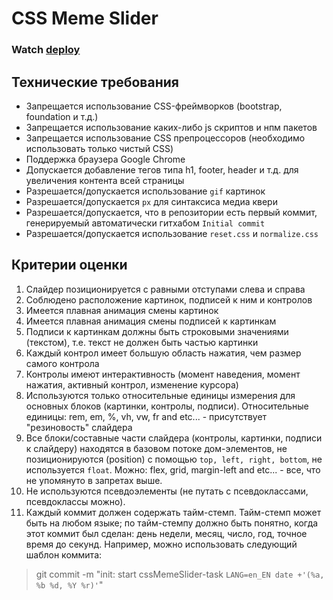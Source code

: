 # CSS Meme Slider

### Watch [deploy](https://insane-idea.github.io/cssMemSlider/cssMemSlider/#slide1)

## Технические требования
- Запрещается использование CSS-фреймворков (bootstrap, foundation и т.д.)
- Запрещается использование каких-либо js скриптов и нпм пакетов
- Запрещается использование CSS препроцессоров (необходимо использовать только чистый CSS)
- Поддержка браузера Google Chrome
- Допускается добавление тегов типа h1, footer, header и т.д. для увеличения контента всей страницы
- Разрешается/допускается использование `gif` картинок
- Разрешается/допускается `px` для синтаксиса медиа квери
- Разрешается/допускается, что в репозитории есть первый коммит, генерируемый автоматически гитхабом `Initial commit`
- Разрешается/допускается использование `reset.css` и `normalize.css`

## Критерии оценки

1. Слайдер позиционируется с равными отступами слева и справа
2. Соблюдено расположение картинок, подписей к ним и контролов
3. Имеется плавная анимация смены картинок
4. Имеется плавная анимация смены подписей к картинкам
5. Подписи к картинкам должны быть строковыми значениями (текстом), т.е. текст не должен быть частью картинки
6. Каждый контрол имеет большую область нажатия, чем размер самого контрола
7. Контролы имеют интерактивность (момент наведения, момент нажатия, активный контрол, изменение курсора)
8. Используются только относительные единицы измерения для основных блоков (картинки, контролы, подписи). Относительные единицы: rem, em, %, vh, vw, fr and etc...  - присутствует "резиновость" слайдера
9. Все блоки/составные части слайдера (контролы, картинки, подписи к слайдеру) находятся в базовом потоке дом-элементов, не позиционируются (position) с помощью `top, left, right, bottom`, не используется `float`. Можно: flex, grid, margin-left and etc... - все, что не упомянуто в запретах выше.
10. Не используются псевдоэлементы (не путать с псевдоклассами, псевдоклассы можно).
11. Каждый коммит должен содержать тайм-стемп. Тайм-стемп может быть на любом  языке; по тайм-стемпу должно быть понятно, когда этот коммит был сделан: день недели, месяц, число, год, точное время до секунд. Например, можно использовать следующий шаблон коммита:
>git commit -m "init: start cssMemeSlider-task `LANG=en_EN date +'(%a, %b %d, %Y %r)'`"

